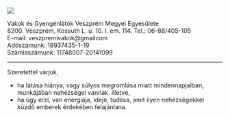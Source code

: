 <img src="${var.weburl}/assets/logo.png" class="center-img"> 

Vakok és Gyengénlátók Veszprém Megyei Egyesülete <br>
8200. Veszprém, Kossuth L. u. 10. I. em. 114.
Tel.: 06-88/405-105 <br>
E-mail: veszpremivakok@gmailcom <br>
Adószámunk: 18937435-1-19 <br>
Számlaszámunk: 11748007-20141099

<hr>

Szeretettel várjuk,
- ha látása hiánya, vagy súlyos megromlása miatt mindennapjaiban, munkájában nehézségei vannak. illetve,
- ha úgy érzi, van energiája, ideje, tudása, amit ilyen nehézségekkel küzdő emberek érdekében felajánlana.